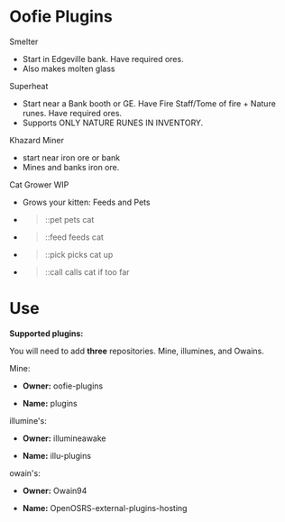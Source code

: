 # Oofie Plugins

Smelter
- Start in Edgeville bank. Have required ores.
- Also makes molten glass


Superheat
- Start near a Bank booth or GE. Have Fire Staff/Tome of fire + Nature runes. Have required ores.
- Supports ONLY NATURE RUNES IN INVENTORY.

Khazard Miner
- start near iron ore or bank
- Mines and banks iron ore. 

Cat Grower WIP
- Grows your kitten: Feeds and Pets
- > ::pet     pets cat
- > ::feed   feeds  cat
- > ::pick   picks cat up
- > ::call    calls cat if too far

    
    
    

# Use

**Supported plugins:**

You will need to add **three** repositories. Mine, illumines, and Owains.


Mine:

- **Owner:** oofie-plugins

- **Name:** plugins

illumine's:

- **Owner:** illumineawake

- **Name:** illu-plugins

owain's:

- **Owner:** Owain94

- **Name:** OpenOSRS-external-plugins-hosting
